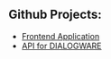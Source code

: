 
## Github Projects:

+ [Frontend Application](http://app.dialogware.com/)
+ [API for DIALOGWARE](http://api.dialogware.com/)

